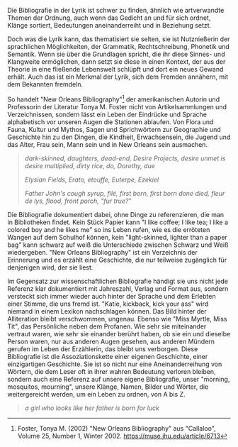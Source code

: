 Die Bibliografie in der Lyrik ist schwer zu finden, ähnlich wie
artverwandte Themen der Ordnung, auch wenn das Gedicht an und für sich
ordnet, Klänge sortiert, Bedeutungen aneinanderreiht und in Beziehung
setzt.

Doch was die Lyrik kann, das thematisiert sie selten, sie ist
Nutznießerin der sprachlichen Möglichkeiten, der Grammatik,
Rechtschreibung, Phonetik und Semantik. Wenn sie über die Grundlagen
spricht, die ihr diese Sinnes- und Klangweite ermöglichen, dann setzt
sie diese in einen Kontext, der aus der Theorie in eine fließende
Lebenswelt schlüpft und dort ein neues Gewand erhält. Auch das ist ein
Merkmal der Lyrik, sich dem Fremden annähern, mit dem Bekannten
fremdeln.

So handelt "New Orleans
Bibliography"[^1] der amerikanischen
Autorin und Professorin der Literatur Tonya M. Foster nicht von
Artikelsammlungen und Verzeichnissen, sondern lässt ein Leben der
Eindrücke und Sprache alphabetisch vor unseren Augen die Stationen
ablaufen. Von Flora und Fauna, Kultur und Mythos, Sagen und
Sprichwörtern zur Geographie und Geschichte hin zu den Dingen, die
Kindheit, Erwachsensein, die Jugend und das Alter, Frau sein, Mann sein
und in New Orleans sein ausmachen.

> *dark-skinned, daughters, dead-end, Desire Projects, desire unmet is
> desire multiplied, dirty rice, do, Dorothy, due*
>
> *Elysian Fields, Erato, etouffe, Euterpe, Ezekiel*
>
> *Father John's cough syrup, filé, first born, first born done died,
> fleur de lys, flood, front porch, "fur true?"*

Die Bibliografie dokumentiert dabei, ohne Dinge zu referenzieren, die
man in Bibliotheken findet. Kein Stück Papier kann "I like coffee; I
like tea; I like a colored boy and he likes me" so ins Leben rufen, wie
es die erröteten Wangen auf dem Schulhof können, kein "light-skinned,
lighter than a paper bag" kann schwarz auf weiß die Unterschiede
zwischen Schwarz und Weiß wiedergeben. "New Orleans Bibliography" ist
ein Verzeichnis der Erinnerung und es erzählt eine Geschichte, die nur
teilweise zugänglich für denjenigen wird, der sie liest.

Im Gegensatz zur wissenschaftlichen Bibliografie händigt sie uns nicht
jede Referenz klar dokumentiert mit Jahreszahl, Verlag und Format aus,
sondern versteckt sich immer wieder auch hinter der Sprache und dem
Erlebten einer Stimme, die uns fremd ist. "Katie, kickback, kick your
ass" wird niemand in einem Lexikon nachschlagen können. Das Bild hinter
der Alliteration bleibt verschwommen, ungenau. Ebenso wie "Miss Myrtle,
Miss Tit", das Persönliche neben dem Profanen. Wie sehr sie miteinander
vertraut waren, wie sehr sie einander berührt haben, ob sie ein und
dieselbe Person waren, nur aus anderen Augen gesehen, aus anderen
Mündern gerufen im Leben der Erzählerin, das bleibt uns verborgen. Diese
Bibliografie ist die Assoziationskette einer eigenen Geschichte, einer
einzigartigen Geschichte. Sie ist so nicht nur eine Aneinanderreihung
von Wörtern, die dem Leser oft in ihrer wahren Bedeutung verloren
bleiben, sondern auch eine Referenz auf unsere eigene Bibliografie,
unser "morning, mosquitos, mourning", unsere Klänge, Namen, Bilder und
Wörter, die weitergereicht werden, um ein Leben zu ordnen, von A bis Z.

> *a girl who looks like her father is born for luck*

[^1]: Foster, Tonya M. (2002) "New Orleans Bibliography" aus "Callaloo",
Volume 25, Number 1, Winter 2002. <https://muse.jhu.edu/article/6713>
